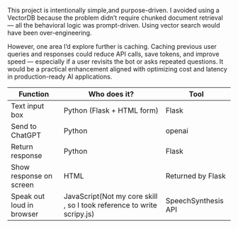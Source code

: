 This project is intentionally simple,and purpose-driven. I avoided using a VectorDB because the problem didn’t require chunked document retrieval — all the behavioral logic was prompt-driven. Using vector search would have been over-engineering.

However, one area I’d explore further is caching. Caching previous user queries and responses could reduce API calls, save tokens, and improve speed — especially if a user revisits the bot or asks repeated questions. It would be a practical enhancement aligned with optimizing cost and latency in production-ready AI applications.


| Function | Who does it? | Tool |
| --- | --- | --- |
| Text input box | Python (Flask + HTML form) | Flask |
| Send to ChatGPT | Python | openai |
| Return response | Python | Flask |
| Show response on screen | HTML | Returned by Flask |
| Speak out loud in browser | JavaScript(Not my core skill , so I took reference to write scripy.js) | SpeechSynthesis API |
